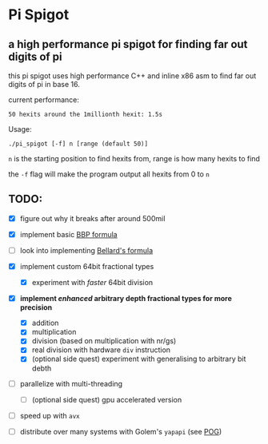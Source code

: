 # Pi Spigot
## a high performance pi spigot for finding far out digits of pi

this pi spigot uses high performance C++ and inline x86 asm to find far out digits of pi in base 16.

current performance:
```
50 hexits around the 1millionth hexit: 1.5s
```
Usage:
```
./pi_spigot [-f] n [range (default 50)]
```
`n` is the starting position to find hexits from, range is how many hexits to find

the `-f` flag will make the program output all hexits from 0 to `n`



## TODO:
 - [x] figure out why it breaks after around 500mil
 - [x] implement basic [BBP formula](https://en.wikipedia.org/wiki/Bailey%E2%80%93Borwein%E2%80%93Plouffe_formula)
 - [ ] look into implementing [Bellard's formula](https://en.wikipedia.org/wiki/Bellard%27s_formula)
 - [x] implement custom 64bit fractional types
    - [x] experiment with *faster* 64bit division
 - [x] **implement *enhanced* arbitrary depth fractional types for more precision**
    - [x] addition
    - [x] multiplication
    - [x] division (based on multiplication with nr/gs)
    - [x] real division with hardware `div` instruction 
    - [x] (optional side quest) experiment with generalising to arbitrary bit debth
 - [ ] parallelize with multi-threading
   - [ ] (optional side quest) gpu accelerated version
 - [ ] speed up with `avx`
 - [ ] distribute over many systems with Golem's `yapapi` (see [POG](https://github.com/jedbrooke/pog))



